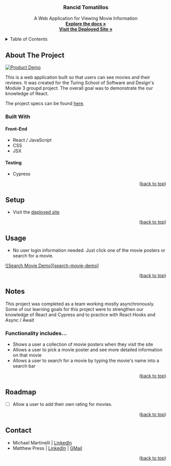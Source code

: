 <a name="readme-top"></a>

<!-- PROJECT LOGO -->
<br />
<div align="center">
  <a href="https://github.com/MatthewPress/rancid-tomatillos"></a>

<!-- HEADER -->
  <h3 align="center">Rancid Tomatillos</h3>
  <p align="center">
    A Web Application for Viewing Movie Information
    <br />
    <a href="https://github.com/MatthewPress/rancid-tomatillos"><strong>Explore the docs »</strong></a>
    <br />
    <a href="https://matthewpress.github.io/rancid-tomatillos/"><strong>Visit the Deployed Site »</strong></a>
  </p>
</div>

<!-- TABLE OF CONTENTS -->
<details>
  <summary>Table of Contents</summary>
  <ol>
    <li>
      <a href="#about-the-project">About The Project</a>
      <ul>
        <li><a href="#built-with">Built With</a></li>
      </ul>
    </li>
    <li><a href="#setup">Setup</a></li>
    <li><a href="#usage">Usage</a></li>
    <li><a href="#notes">Notes</a></li>
    <li><a href="#roadmap">Roadmap</a></li>
    <li><a href="#contact">Contact</a></li>
  </ol>
</details>

## About The Project

[![Product Demo][product-demo]]()

This is a web application built so that users can see movies and their reviews. It was created for the Turing School of Software and Design's Module 3 groupd project. The overall goal was to demonstrate the our knowledge of React.

The project specs can be found [here](https://frontend.turing.edu/projects/module-3/rancid-tomatillos-v3.html).

### Built With

#### Front-End
* React / JavaScript
* CSS
* JSX

#### Testing
* Cypress

<p align="right">(<a href="#readme-top">back to top</a>)</p>

## Setup

- Visit the [deployed site](https://matthewpress.github.io/rancid-tomatillos/)

<p align="right">(<a href="#readme-top">back to top</a>)</p>

## Usage

- No user login information needed. Just click one of the movie posters or search for a movie.

[![Search Movie Demo][search-movie-demo]]()

<p align="right">(<a href="#readme-top">back to top</a>)</p>

## Notes

This project was completed as a team working mostly asynchronously. Some of our learning goals for this project were to strengthen our knowledge of React and Cypress and to practice with React Hooks and Async / Await

### Functionality includes...
- Shows a user a collection of movie posters when they visit the site
- Allows a user to pick a movie poster and see more detailed information on that movie
- Allows a user to search for a movie by typing the movie's name into a search bar

<p align="right">(<a href="#readme-top">back to top</a>)</p>

## Roadmap

- [ ] Allow a user to add their own rating for movies.

<p align="right">(<a href="#readme-top">back to top</a>)</p>

## Contact
* Michael Martinelli | [LinkedIn](https://www.linkedin.com/in/michael-martinelli-7230b5237/)
* Matthew Press | [LinkedIn](https://linkedin.com/in/matthew-press-813961246/) | [GMail](mailto:press.matt14@gmail.com)

<p align="right">(<a href="#readme-top">back to top</a>)</p>

<!-- MARKDOWN LINKS & IMAGES -->
[product-demo]: 
[search-movie-demo]: 



